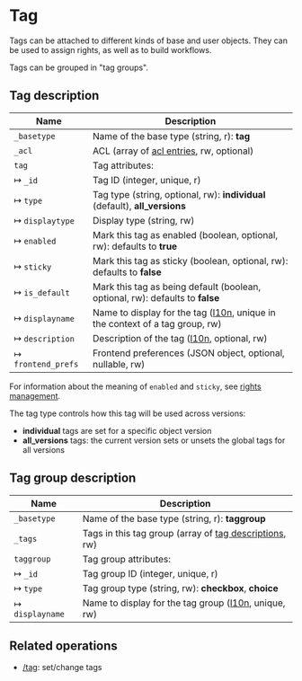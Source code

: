 # Tag

Tags can be attached to different kinds of base and user objects. They can be used to assign rights, as well
as to build workflows.

Tags can be grouped in "tag groups".

## <a name="tag"></a> Tag description

| Name         | Description                                                                                                  |
|--------------|--------------------------------------------------------------------------------------------------------------|
| `_basetype`  | Name of the base type (string, r): **tag**                                                                   |
| `_acl`       | ACL (array of [acl entries](/technical/types/acl_entry/acl_entry.md), rw, optional)                                            |
| `tag`        | Tag attributes:                                                                                              |
| &#8614; `_id`            | Tag ID (integer, unique, r)                                                                      |
| &#8614; `type`           | Tag type (string, optional, rw): **individual** (default), **all\_versions**                     |
| &#8614; `displaytype`    | Display type (string, rw)                                                                        |
| &#8614; `enabled`        | Mark this tag as enabled (boolean, optional, rw): defaults to **true**                           |
| &#8614; `sticky`         | Mark this tag as sticky (boolean, optional, rw): defaults to **false**                           |
| &#8614; `is_default`     | Mark this tag as being default (boolean, optional, rw): defaults to **false**                    |
| &#8614; `displayname`    | Name to display for the tag ([l10n](/technical/types/l10n/l10n.md), unique in the context of a tag group, rw) |
| &#8614; `description`    | Description of the tag ([l10n](/technical/types/l10n/l10n.md), optional, rw)                                  |
| &#8614; `frontend_prefs` | Frontend preferences (JSON object, optional, nullable, rw)                                       |

For information about the meaning of `enabled` and `sticky`, see [rights management](/technical/rightsmanagement/rightsmanagement.md).

The tag type controls how this tag will be used across versions:

- **individual** tags are set for a specific object version
- **all\_versions** tags: the current version sets or unsets the global tags for all versions

## <a name="taggroup"></a> Tag group description

| Name         | Description                                                                                            |
|--------------|--------------------------------------------------------------------------------------------------------|
| `_basetype`  | Name of the base type (string, r): **taggroup**                                                        |
| `_tags`      | Tags in this tag group (array of [tag descriptions](/technical/types/tag/tag.md#tag), rw)                          |
| `taggroup`   | Tag group attributes:                                                                                  |
| &#8614; `_id`         | Tag group ID (integer, unique, r)                                                             |
| &#8614; `type`        | Tag group type (string, rw): **checkbox**, **choice**                                         |
| &#8614; `displayname` | Name to display for the tag group ([l10n](/technical/types/l10n/l10n.md), unique, rw)                      |

## Related operations

- [/tag](/technical/api/tags/tags.md): set/change tags

